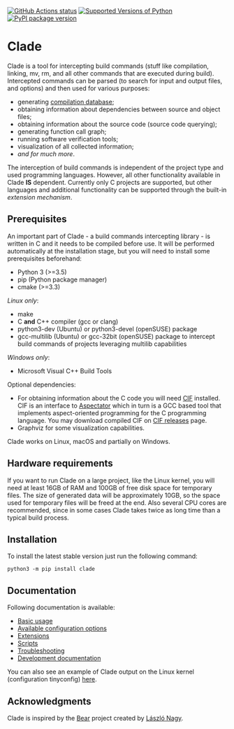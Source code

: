 [![GitHub Actions status](https://github.com/17451k/clade/workflows/test/badge.svg)](https://github.com/17451k/clade/actions?query=workflow%3Atest)
[![Supported Versions of Python](https://img.shields.io/pypi/pyversions/clade.svg)](https://pypi.org/project/clade)
[![PyPI package version](https://img.shields.io/pypi/v/clade.svg)](https://pypi.org/project/clade)

# Clade

Clade is a tool for intercepting build commands (stuff like compilation,
linking, mv, rm, and all other commands that are executed during build).
Intercepted commands can be parsed (to search for input and output files,
and options) and then used for various purposes:

- generating [compilation database](https://clang.llvm.org/docs/JSONCompilationDatabase.html);
- obtaining information about dependencies between source and object files;
- obtaining information about the source code (source code querying);
- generating function call graph;
- running software verification tools;
- visualization of all collected information;
- *and for much more*.

The interception of build commands is independent of the project type
and used programming languages.
However, all other functionality available in Clade **IS** dependent.
Currently only C projects are supported, but other languages and additional
functionality can be supported through the built-in *extension mechanism*.

## Prerequisites

An important part of Clade - a build commands intercepting library -
is written in C and it needs to be compiled before use.
It will be performed automatically at the installation stage, but you will
need to install some prerequisites beforehand:

- Python 3 (>=3.5)
- pip (Python package manager)
- cmake (>=3.3)

*Linux only*:

- make
- C **and** C++ compiler (gcc or clang)
- python3-dev (Ubuntu) or python3-devel (openSUSE) package
- gcc-multilib (Ubuntu) or gcc-32bit (openSUSE) package
  to intercept build commands of projects leveraging multilib capabilities

*Windows only*:

- Microsoft Visual C++ Build Tools

Optional dependencies:

- For obtaining information about the C code you will need [CIF](https://github.com/17451k/cif)
  installed. CIF is an interface to [Aspectator](https://github.com/17451k/aspectator) which in turn is a GCC
  based tool that implements aspect-oriented programming for the C programming
  language. You may download compiled CIF on [CIF releases](https://github.com/17451k/cif/releases) page.
- Graphviz for some visualization capabilities.

Clade works on Linux, macOS and partially on Windows.

## Hardware requirements

If you want to run Clade on a large project, like the Linux kernel,
you will need at least 16GB of RAM and 100GB of free disk space
for temporary files. The size of generated data will be approximately
10GB, so the space used for temporary files will be freed at the end.
Also several CPU cores are recommended, since in some cases Clade takes
twice as long time than a typical build process.

## Installation

To install the latest stable version just run the following command:

``` shell
python3 -m pip install clade
```

## Documentation

Following documentation is available:
* [Basic usage](docs/usage.md)
* [Available configuration options](docs/configuration.md)
* [Extensions](docs/extensions.md)
* [Scripts](docs/scripts.md)
* [Troubleshooting](docs/troubleshooting.md)
* [Development documentation](docs/dev.md)

You can also see an example of Clade output on the Linux kernel
(configuration tinyconfig) [here](https://github.com/17451k/clade/suites/16787197653/artifacts/958711967).

## Acknowledgments

Clade is inspired by the [Bear](https://github.com/rizsotto/Bear) project created by [László Nagy](https://github.com/rizsotto).
